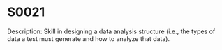 # S0021
Description: Skill in designing a data analysis structure (i.e., the types of data a test must generate and how to analyze that data).
